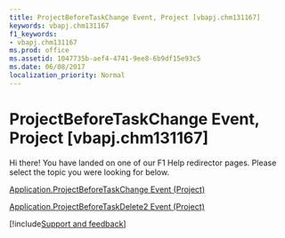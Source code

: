 ```yaml
---
title: ProjectBeforeTaskChange Event, Project [vbapj.chm131167]
keywords: vbapj.chm131167
f1_keywords:
- vbapj.chm131167
ms.prod: office
ms.assetid: 1047735b-aef4-4741-9ee8-6b9df15e93c5
ms.date: 06/08/2017
localization_priority: Normal
---
```



# ProjectBeforeTaskChange Event, Project [vbapj.chm131167]

Hi there! You have landed on one of our F1 Help redirector pages. Please select the topic you were looking for below.

[Application.ProjectBeforeTaskChange Event (Project)](http://msdn.microsoft.com/library/995024c3-b031-0ddd-0fbe-4d817f237473%28Office.15%29.aspx)

[Application.ProjectBeforeTaskDelete2 Event (Project)](http://msdn.microsoft.com/library/2c695579-bfe4-d109-eebc-4fb258a95c1e%28Office.15%29.aspx)

[!include[Support and feedback](~/includes/feedback-boilerplate.md)]